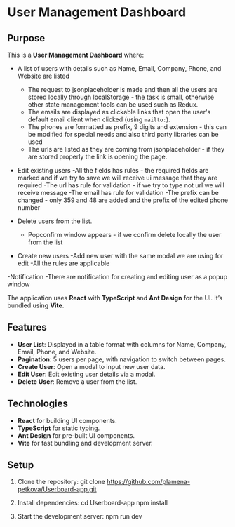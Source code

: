 # User Management Dashboard

## Purpose

This is a **User Management Dashboard** where:

- A list of users with details such as Name, Email, Company, Phone, and Website are listed
  - The request to jsonplaceholder is made and then all the users are stored locally through localStorage - the task is small, otherwise other state management tools can be used such as Redux.
  - The emails are displayed as clickable links that open the user's default email client when clicked (using `mailto:`).
  - The phones are formatted as prefix, 9 digits and extension - this can be modified for special needs and also third party libraries can be used
  - The urls are listed as they are coming from jsonplaceholder - if they are stored properly the link is opening the page. 

- Edit existing users
  -All the fields has rules - the required fields are marked and if we try to save we will receive ui message that they are required
  -The url has rule for validation - if we try to type not url we will receive message
  -The email has rule for validation 
  -The prefix can be changed - only 359 and 48 are added and the prefix of the edited phone number

- Delete users from the list.
  - Popconfirm window appears - if we confirm delete locally the user from the list

- Create new users
  -Add new user with the same modal we are using for edit 
  -All the rules are applicable

-Notification
  -There are notification for creating and editing user as a popup window

The application uses **React** with **TypeScript** and **Ant Design** for the UI. It’s bundled using **Vite**.

## Features

- **User List**: Displayed in a table format with columns for Name, Company, Email, Phone, and Website.
- **Pagination**: 5 users per page, with navigation to switch between pages.
- **Create User**: Open a modal to input new user data.
- **Edit User**: Edit existing user details via a modal.
- **Delete User**: Remove a user from the list.

## Technologies

- **React** for building UI components.
- **TypeScript** for static typing.
- **Ant Design** for pre-built UI components.
- **Vite** for fast bundling and development server.

## Setup

1. Clone the repository:
   git clone https://github.com/plamena-petkova/Userboard-app.git

2. Install dependencies:
  cd Userboard-app
  npm install

3. Start the development server:
  npm run dev
